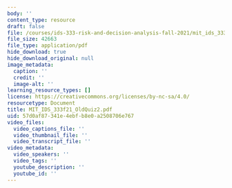 ```yaml
---
body: ''
content_type: resource
draft: false
file: /courses/ids-333-risk-and-decision-analysis-fall-2021/mit_ids_333f21_oldquiz2.pdf
file_size: 42663
file_type: application/pdf
hide_download: true
hide_download_original: null
image_metadata:
  caption: ''
  credit: ''
  image-alt: ''
learning_resource_types: []
license: https://creativecommons.org/licenses/by-nc-sa/4.0/
resourcetype: Document
title: MIT_IDS_333f21_OldQuiz2.pdf
uid: 57d0af87-341e-4ebf-b8e0-a2508706e767
video_files:
  video_captions_file: ''
  video_thumbnail_file: ''
  video_transcript_file: ''
video_metadata:
  video_speakers: ''
  video_tags: ''
  youtube_description: ''
  youtube_id: ''
---
```

